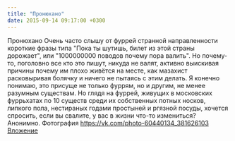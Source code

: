 ```yaml
---
title: "Пронюхано"
date: 2015-09-14 09:17:00 +0300
---
```


Пронюхано
Очень часто слышу от фуррей странной направленности короткие фразы типа "Пока ты шутишь, билет из этой страны дорожает", или "1000000000 поводов почему пора валить". Но почему-то, поголовно все кто это пишут, никуда не валят, активно выискивая причины почему им плохо живётся на месте, как мазахист расковыривая болячку и ничего не пытаясь с этим делать. Я конечно понимаю, это присуще не только фуррям, но и другим, не менее разумным существам. Но глядя на фуррей, живущих в московских фуррьхатах по 10 существ среди их собственных потных носков, липкого пола, нестираных годами простыней и ргязной посуды, хочется спросить, если вы свалите, у вас в жизни что-то измениться?
Анонимно.
Фотография
<a class="vk-attach" href="https://vk.com/photo-60440134_381626103">https://vk.com/photo-60440134_381626103</a>
<a class="vk-attach" href="https://vk.com/photo-60440134_381626103">Вложение</a>
